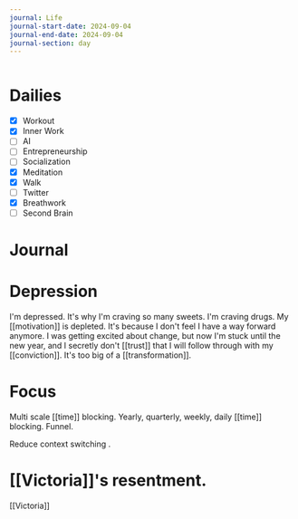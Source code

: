 ```yaml
---
journal: Life
journal-start-date: 2024-09-04
journal-end-date: 2024-09-04
journal-section: day
---
```


```calendar-nav
```

# Dailies

- [x] Workout
- [x] Inner Work
- [ ] AI
- [ ] Entrepreneurship
- [ ] Socialization
- [x] Meditation
- [x] Walk
- [ ] Twitter
- [x] Breathwork
- [ ] Second Brain

# Journal






# Depression
I'm depressed. It's why I'm craving so many sweets. I'm craving drugs. My [[motivation]] is depleted. It's because I don't feel I have a way forward anymore. I was getting excited about change, but now I'm stuck until the new year, and I secretly don't [[trust]] that I will follow through with my [[conviction]]. It's too big of a [[transformation]].

# Focus

Multi scale [[time]] blocking. Yearly, quarterly, weekly, daily [[time]] blocking. Funnel. 

Reduce context switching .

# [[Victoria]]'s resentment.
[[Victoria]]
